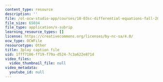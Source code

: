 ```yaml
---
content_type: resource
description: ''
file: /ol-ocw-studio-app/courses/18-03sc-differential-equations-fall-2011/1fff7186ff19f79ad5247c3a622e871d_LbKKzMag5Rc.srt
file_size: 65034
file_type: application/x-subrip
learning_resource_types: []
license: https://creativecommons.org/licenses/by-nc-sa/4.0/
ocw_type: OCWFile
resourcetype: Other
title: 3play caption file
uid: 1fff7186-ff19-f79a-d524-7c3a622e871d
video_files:
  video_thumbnail_file: null
video_metadata:
  youtube_id: null
---
```

